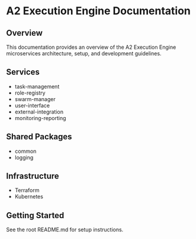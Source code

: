 # A2 Execution Engine Documentation

## Overview
This documentation provides an overview of the A2 Execution Engine microservices architecture, setup, and development guidelines.

## Services
- task-management
- role-registry
- swarm-manager
- user-interface
- external-integration
- monitoring-reporting

## Shared Packages
- common
- logging

## Infrastructure
- Terraform
- Kubernetes

## Getting Started
See the root README.md for setup instructions.
